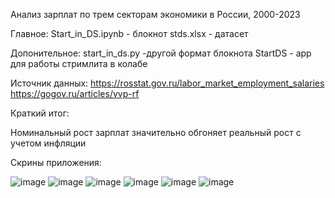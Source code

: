 Анализ зарплат по трем секторам экономики в России, 2000-2023

Главное:
Start_in_DS.ipynb - блокнот
stds.xlsx - датасет

Допонительное:
start_in_ds.py -другой формат блокнота 
StartDS - app для работы стримлита в колабе

Источник данных:
https://rosstat.gov.ru/labor_market_employment_salaries 
https://gogov.ru/articles/vvp-rf

Краткий итог: 

Номинальный рост зарплат значительно обгоняет реальный рост с учетом инфляции 

Скрины приложения:

![image](https://github.com/gppoleshkin/Start_in_DS/assets/150899409/1168da89-e462-4683-9f23-52b6e89874a3)
![image](https://github.com/gppoleshkin/Start_in_DS/assets/150899409/51696a3c-7d81-4eef-96eb-78634c9e5fd4)
![image](https://github.com/gppoleshkin/Start_in_DS/assets/150899409/ee51a069-74f3-403c-ad71-8472802f8d2b)
![image](https://github.com/gppoleshkin/Start_in_DS/assets/150899409/dcef0410-1f5f-4041-92f7-dc684eb6cf48)
![image](https://github.com/gppoleshkin/Start_in_DS/assets/150899409/485ea356-7c58-448f-b21c-81c283eeb506)
![image](https://github.com/gppoleshkin/Start_in_DS/assets/150899409/b7d1da82-a208-44d7-b0b5-d010e08ef5a1)










